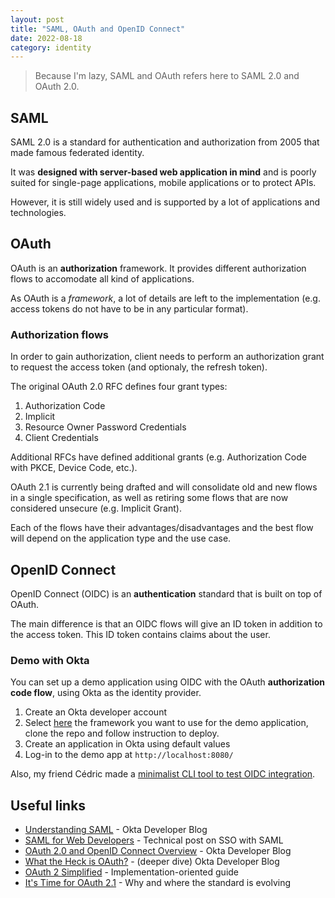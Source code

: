 ```yaml
---
layout: post
title: "SAML, OAuth and OpenID Connect"
date: 2022-08-18
category: identity
---
```

> Because I'm lazy, SAML and OAuth refers here to SAML 2.0 and OAuth 2.0.

## SAML
SAML 2.0 is a standard for authentication and authorization from 2005 that made famous federated identity.

It was **designed with server-based web application in mind** and is poorly suited for single-page applications, mobile applications or to protect APIs.

However, it is still widely used and is supported by a lot of applications and technologies.

## OAuth
OAuth is an **authorization** framework. It provides different authorization flows to accomodate all kind of applications.

As OAuth is a *framework*, a lot of details are left to the implementation (e.g. access tokens do not have to be in any particular format).

### Authorization flows
In order to gain authorization, client needs to perform an authorization grant to request the access token (and optionaly, the refresh token).

The original OAuth 2.0 RFC defines four grant types:
1. Authorization Code
2. Implicit
3. Resource Owner Password Credentials
4. Client Credentials

Additional RFCs have defined additional grants (e.g. Authorization Code with PKCE, Device Code, etc.).

OAuth 2.1 is currently being drafted and will consolidate old and new flows in a single specification, as well as retiring some flows that are now considered unsecure (e.g. Implicit Grant).

Each of the flows have their advantages/disadvantages and the best flow will depend on the application type and the use case.

## OpenID Connect
OpenID Connect (OIDC) is an **authentication** standard that is built on top of OAuth.

The main difference is that an OIDC flows will give an ID token in addition to the access token. This ID token contains claims about the user.

### Demo with Okta
You can set up a demo application using OIDC with the OAuth **authorization code flow**, using Okta as the identity provider.

1. Create an Okta developer account
2. Select [here](https://developer.okta.com/docs/guides/implement-grant-type/authcode/main/#examples) the framework you want to use for the demo application, clone the repo and follow instruction to deploy.
3. Create an application in Okta using default values
4. Log-in to the demo app at `http://localhost:8080/`

Also, my friend Cédric made a [minimalist CLI tool to test OIDC integration](https://github.com/vdbulcke/oidc-client-demo).

## Useful links
- [Understanding SAML](https://developer.okta.com/docs/concepts/saml) - Okta Developer Blog
- [SAML for Web Developers](https://github.com/jch/saml) - Technical post on SSO with SAML
- [OAuth 2.0 and OpenID Connect Overview](https://developer.okta.com/docs/concepts/oauth-openid) - Okta Developer Blog
- [What the Heck is OAuth?](https://developer.okta.com/blog/2017/06/21/what-the-heck-is-oauth) - (deeper dive) Okta Developer Blog
- [OAuth 2 Simplified](https://aaronparecki.com/oauth-2-simplified) - Implementation-oriented guide
- [It's Time for OAuth 2.1](https://aaronparecki.com/2019/12/12/21/its-time-for-oauth-2-dot-1) - Why and where the standard is evolving

